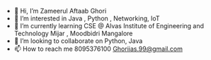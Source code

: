 - 👋 Hi, I’m Zameerul Aftaab Ghori
- 👀 I’m interested in Java , Python , Networking, IoT
- 🌱 I’m currently learning CSE @ Alvas Institute of Engineering and Technology Mijar , Moodbidri Mangalore 
- 💞️ I’m looking to collaborate on Python, Java
- 📫 How to reach me 8095376100 Ghoriias.99@gmail.com

<!---
Zameerulaftaab/Zameerulaftaab is a ✨ special ✨ repository because its `README.md` (this file) appears on your GitHub profile.
You can click the Preview link to take a look at your changes.
--->
